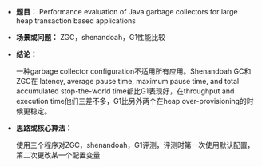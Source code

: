 * **题目：** Performance evaluation of Java garbage collectors for large heap transaction based applications

* **场景或问题：** ZGC，shenandoah，G1性能比较

* **结论：**

  一种garbage collector configuration不适用所有应用。Shenandoah GC和ZGC在 latency, average pause time, maximum pause time, and total accumulated stop-the-world time都比G1表现好，在throughput and execution time他们三差不多，G1比另外两个在heap over-provisioning的时候更稳定。

* **思路或核心算法：**

  使用三个程序对ZGC，shenandoah，G1评测，评测时第一次使用默认配置，第二次更改某一个配置变量

  